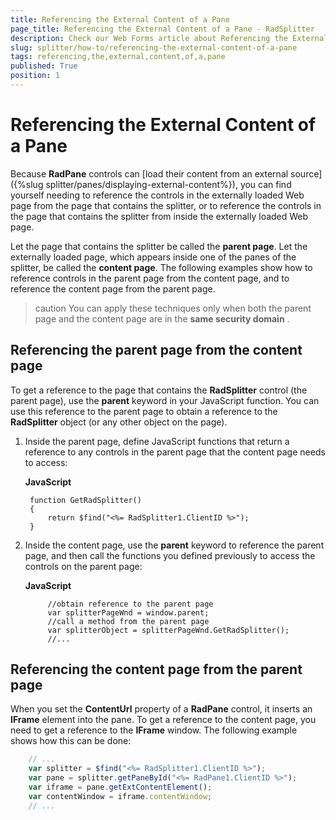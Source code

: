 ```yaml
---
title: Referencing the External Content of a Pane
page_title: Referencing the External Content of a Pane - RadSplitter
description: Check our Web Forms article about Referencing the External Content of a Pane.
slug: splitter/how-to/referencing-the-external-content-of-a-pane
tags: referencing,the,external,content,of,a,pane
published: True
position: 1
---
```


# Referencing the External Content of a Pane

Because **RadPane** controls can [load their content from an external source]({%slug splitter/panes/displaying-external-content%}), you can find yourself needing to reference the controls in the externally loaded Web page from the page that contains the splitter, or to reference the controls in the page that contains the splitter from inside the externally loaded Web page.

Let the page that contains the splitter be called the **parent page**. Let the externally loaded page, which appears inside one of the panes of the splitter, be called the **content page**. The following examples show how to reference controls in the parent page from the content page, and to reference the content page from the parent page.

>caution You can apply these techniques only when both the parent page and the content page are in the **same security domain** .

## Referencing the parent page from the content page

To get a reference to the page that contains the **RadSplitter** control (the parent page), use the **parent** keyword in your JavaScript function. You can use this reference to the parent page to obtain a reference to the **RadSplitter** object (or any other object on the page).

1. Inside the parent page, define JavaScript functions that return a reference to any controls in the parent page that the content page needs to access:

	**JavaScript**

		function GetRadSplitter()
		{
			return $find("<%= RadSplitter1.ClientID %>");
		}


1. Inside the content page, use the **parent** keyword to reference the parent page, and then call the functions you defined previously to access the controls on the parent page:

	**JavaScript**
	
	        //obtain reference to the parent page
	        var splitterPageWnd = window.parent;
	        //call a method from the parent page
	        var splitterObject = splitterPageWnd.GetRadSplitter();
	        //...

		
		
## Referencing the content page from the parent page

When you set the **ContentUrl** property of a **RadPane** control, it inserts an **IFrame** element into the pane. To get a reference to the content page, you need to get a reference to the **IFrame** window. The following example shows how this can be done:

````JavaScript
	// ...
	var splitter = $find("<%= RadSplitter1.ClientID %>");
	var pane = splitter.getPaneById("<%= RadPane1.ClientID %>");
	var iframe = pane.getExtContentElement();
	var contentWindow = iframe.contentWindow;
	// ...
````


